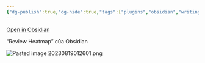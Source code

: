 ```yaml
---
{"dg-publish":true,"dg-hide":true,"tags":["plugins","obsidian","writing"],"permalink":"/1-project/obsidian/daily-stats-review-heatmap-cua-obsidian/","hide":true,"dgPassFrontmatter":true}
---
```


[Open in Obsidian](obsidian://show-plugin?id=obsidian-daily-stats)

“Review Heatmap” của Obsidian

![Pasted image 20230819012601.png](/img/user/4.%20RESOURCE/attachments/Pasted%20image%2020230819012601.png)